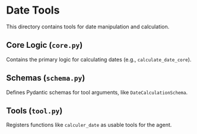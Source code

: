 # Date Tools

This directory contains tools for date manipulation and calculation.

## Core Logic (`core.py`)
Contains the primary logic for calculating dates (e.g., `calculate_date_core`).

## Schemas (`schema.py`)
Defines Pydantic schemas for tool arguments, like `DateCalculationSchema`.

## Tools (`tool.py`)
Registers functions like `calculer_date` as usable tools for the agent. 